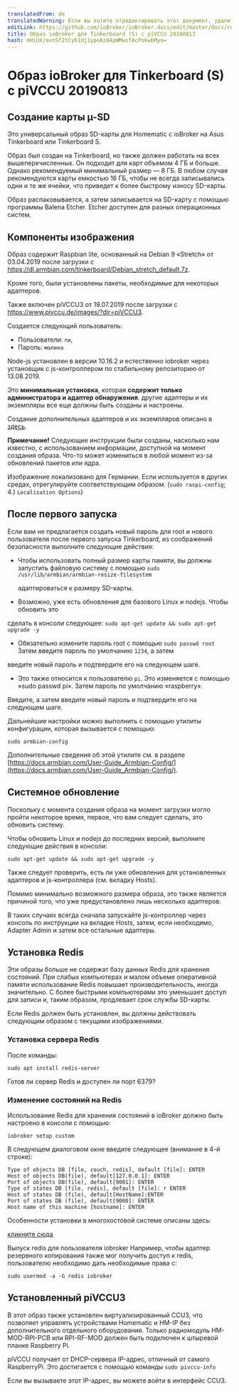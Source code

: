 ```yaml
---
translatedFrom: de
translatedWarning: Если вы хотите отредактировать этот документ, удалите поле «translatedFrom», в противном случае этот документ будет снова автоматически переведен
editLink: https://github.com/ioBroker/ioBroker.docs/edit/master/docs/ru/downloads/ioBroker_Image_Tinker_piVCCU3_20190813_stretch.md
title: Образ ioBroker для Tinkerboard (S) с piVCCU 20190813
hash: mHiUX/oxnSf2tCy61Uj1ypeAz84pWMwsfAcPokwbMyo=
---
```

# Образ ioBroker для Tinkerboard (S) с piVCCU 20190813
## Создание карты µ-SD
Это универсальный образ SD-карты для Homematic с ioBroker на Asus Tinkerboard или Tinkerboard S.

Образ был создан на Tinkerboard, но также должен работать на всех вышеперечисленных. Он подходит для карт объемом 4 ГБ и больше. Однако рекомендуемый минимальный размер — 8 ГБ. В любом случае рекомендуются карты емкостью 16 ГБ, чтобы не всегда записывались одни и те же ячейки, что приведет к более быстрому износу SD-карты.

Образ распаковывается, а затем записывается на SD-карту с помощью программы Balena Etcher. Etcher доступен для разных операционных систем.

## Компоненты изображения
Образ содержит Raspbian lite, основанный на Debian 9 «Stretch» от 03.04.2019 после загрузки с https://dl.armbian.com/tinkerboard/Debian_stretch_default.7z.

Кроме того, были установлены пакеты, необходимые для некоторых адаптеров.

Также включен piVCCU3 от 19.07.2019 после загрузки с https://www.pivccu.de/images/?dir=piVCCU3.

Создается следующий пользователь:

* Пользователи: `пи`,
* Пароль: `малина`

Node-js установлен в версии 10.16.2 и естественно iobroker через установщик с js-контроллером по стабильному репозиторию от 13.08.2019.

Это **минимальная установка**, которая **содержит только администратора и адаптер обнаружения**. другие адаптеры и их экземпляры все еще должны быть созданы и настроены.

Создание дополнительных адаптеров и их экземпляров описано в [здесь](/tutorial/adapter.md).

**Примечание!** Следующие инструкции были созданы, насколько нам известно, с использованием информации, доступной на момент создания образа. Что-то может измениться в любой момент из-за обновлений пакетов или ядра.

Изображение локализовано для Германии. Если используется в других средах, отрегулируйте соответствующим образом. (`sudo raspi-config`; 4.) `Localisation Options`)

## После первого запуска
Если вам не предлагается создать новый пароль для root и нового пользователя после первого запуска Tinkerboard, из соображений безопасности выполните следующие действия:

- Чтобы использовать полный размер карты памяти, вы должны запустить файловую систему с помощью `sudo /usr/lib/armbian/armbian-resize-filesystem`

  адаптироваться к размеру SD-карты.

- Возможно, уже есть обновления для базового Linux и nodejs. Чтобы обновить это

сделать в консоли следующее: `sudo apt-get update && sudo apt-get upgrade -y`

- Обязательно измените пароль root с помощью `sudo passwd root` Затем введите пароль по умолчанию `1234`, а затем

введите новый пароль и подтвердите его на следующем шаге.

- Это также относится к пользователю `pi`. Это изменяется с помощью «sudo passwd pi». Затем пароль по умолчанию «raspberry».

Введите, а затем введите новый пароль и подтвердите его на следующем шаге.

Дальнейшие настройки можно выполнить с помощью утилиты конфигурации, которая вызывается с помощью:

`sudo armbian-config`

Дополнительные сведения об этой утилите см. в разделе [https://docs.armbian.com/User-Guide_Armbian-Config/](https://docs.armbian.com/User-Guide_Armbian-Config/).

## Системное обновление
Поскольку с момента создания образа на момент загрузки могло пройти некоторое время, первое, что вам следует сделать, это обновить систему.

Чтобы обновить Linux и nodejs до последних версий, выполните следующие действия в консоли:

```sudo apt-get update && sudo apt-get upgrade -y```

Также следует проверить, есть ли уже обновления для установленных адаптеров и js-контроллера (см. вкладку Hosts).

Помимо минимально возможного размера образа, это также является причиной того, что уже предустановлено лишь несколько адаптеров.

В таких случаях всегда сначала запускайте js-контроллер через консоль по инструкции на вкладке Hosts, затем, если необходимо, Adapter Admin и затем все остальные адаптеры.

## Установка Redis
Эти образы больше не содержат базу данных Redis для хранения состояний. При слабых компьютерах и малом объеме оперативной памяти использование Redis повышает производительность, иногда значительно. С более быстрыми компьютерами это уменьшает доступ для записи и, таким образом, продлевает срок службы SD-карты.

Если Redis должен быть установлен, вы должны действовать следующим образом с текущими изображениями.

### Установка сервера Redis
После команды:

`sudo apt install redis-server`

Готов ли сервер Redis и доступен ли порт 6379?

### Изменение состояний на Redis
Использование Redis для хранения состояний в ioBroker должно быть настроено в консоли с помощью:

`iobroker setup custom`

В следующем диалоговом окне введите следующее (внимание в 4-й строке):

```
Type of objects DB [file, couch, redis], default [file]: ENTER
Host of objects DB(file), default[127.0.0.1]: ENTER
Port of objects DB(file), default[9001]: ENTER
Type of states DB [file, redis], default [file]: r ENTER
Host of states DB (file), default[HostName]:ENTER
Port of states DB (file), default[9000]: ENTER
Host name of this machine [hostname]: ENTER
```

Особенности установки в многохостовой системе описаны здесь:

[кликните сюда](config/multihost.md)

Выпуск redis для пользователя iobroker Например, чтобы адаптер резервного копирования также мог получить доступ к redis, пользователю необходимо дать необходимые права с:

`sudo usermod -a -G redis iobroker`

## Установленный piVCCU3
В этот образ также установлен виртуализированный CCU3, что позволяет управлять устройствами Homematic и HM-IP без дополнительного отдельного оборудования.
Только радиомодуль HM-MOD-RPI-PCB или RPI-RF-MOD должен быть подключен к штыревой планке Raspberry Pi.

piVCCU получает от DHCP-сервера IP-адрес, отличный от самого RaspberryPi. Это достигается с помощью команды `sudo pivccu-info`

Если вы вызываете этот IP-адрес, вы можете войти в интерфейс CCU3.
